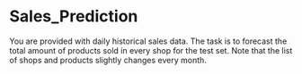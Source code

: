 # Sales_Prediction
You are provided with daily historical sales data. The task is to forecast the total amount of products sold in every shop for the test set. Note that the list of shops and products slightly changes every month.
